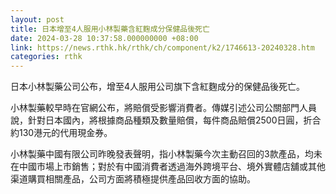 ```yaml
---
layout: post
title: 日本增至4人服用小林製藥含紅麴成分保健品後死亡
date: 2024-03-28 10:37:58.000000000 +08:00
link: https://news.rthk.hk/rthk/ch/component/k2/1746613-20240328.htm
categories: rthk
---
```


日本小林製藥公司公布，增至4人服用公司旗下含紅麴成分的保健品後死亡。

小林製藥較早時在官網公布，將賠償受影響消費者。傳媒引述公司公關部門人員說，針對日本國內，將根據商品種類及數量賠償，每件商品賠償2500日圓，折合約130港元的代用現金券。 

小林製藥中國有限公司昨晚發表聲明，指小林製藥今次主動召回的3款產品，均未在中國市場上市銷售；對於有中國消費者透過海外跨境平台、境外實體店舖或其他渠道購買相關產品，公司方面將積極提供產品回收方面的協助。
